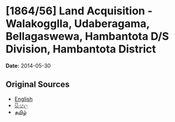 # [1864/56] Land Acquisition - Walakogglla, Udaberagama, Bellagaswewa, Hambantota D/S Division, Hambantota District

**Date:** 2014-05-30

## Original Sources

- [English](https://documents.gov.lk/view/extra-gazettes/2014/5/1864-56_E.pdf)
- [සිංහල](https://documents.gov.lk/view/extra-gazettes/2014/5/1864-56_S.pdf)
- [தமிழ்](https://documents.gov.lk/view/extra-gazettes/2014/5/1864-56_T.pdf)
